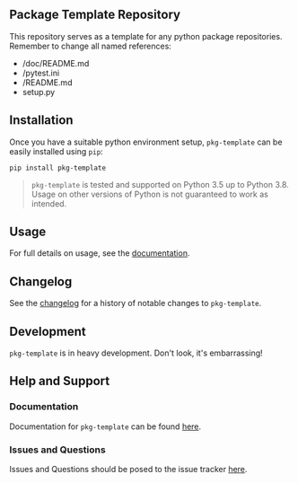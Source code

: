 ## Package Template Repository

<!---
[![Travis](https://flat.badgen.net/travis/paradoxysm/pkg-template?label=build)](https://travis-ci.com/paradoxysm/pkg-template)
[![Codecov](https://flat.badgen.net/codecov/c/github/paradoxysm/pkg-template?label=coverage)](https://codecov.io/gh/paradoxysm/pkg-template)
[![GitHub](https://flat.badgen.net/github/license/paradoxysm/pkg-template)](https://github.com/paradoxysm/pkg-template/blob/master/LICENSE)
-->

This repository serves as a template for any python package repositories. Remember to change all named references:
 - /doc/README.md
 - /pytest.ini
 - /README.md
 - setup.py

## Installation

Once you have a suitable python environment setup, `pkg-template` can be easily installed using `pip`:
```
pip install pkg-template
```
> `pkg-template` is tested and supported on Python 3.5 up to Python 3.8. Usage on other versions of Python is not guaranteed to work as intended.

## Usage

For full details on usage, see the [documentation](https://github.com/paradoxysm/pkg-template/tree/master/doc).

## Changelog

See the [changelog](https://github.com/paradoxysm/pkg-template/blob/master/CHANGES.md) for a history of notable changes to `pkg-template`.

## Development

<!---
[![Code Climate maintainability](https://img.shields.io/codeclimate/maintainability-percentage/paradoxysm/pkg-template?style=flat-square)](https://codeclimate.com/github/paradoxysm/pkg-template/maintainability)
-->

`pkg-template` is in heavy development. Don't look, it's embarrassing!

## Help and Support

### Documentation

Documentation for `pkg-template` can be found [here](https://github.com/paradoxysm/pkg-template/tree/master/doc).

### Issues and Questions

Issues and Questions should be posed to the issue tracker [here](https://github.com/paradoxysm/pkg-template/issues).
